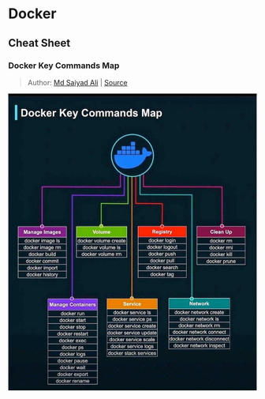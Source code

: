 # Docker

## Cheat Sheet

### Docker Key Commands Map

> Author: [Md Saiyad Ali](https://www.linkedin.com/in/heysaiyad) | [Source](https://www.linkedin.com/feed/update/urn:li:activity:7135003835453853696)

![img.png](assets/img/docker_commands.png)
